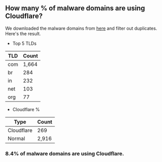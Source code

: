 ## How many % of malware domains are using Cloudflare?


We downloaded the malware domains from [here](https://urlhaus.abuse.ch) and filter out duplicates.
Here's the result.


[//]: # (start replacement)


- Top 5 TLDs

| TLD | Count |
| --- | --- |
| com | 1,664 |
| br | 284 |
| in | 232 |
| net | 103 |
| org | 77 |


- Cloudflare %

| Type | Count |
| --- | --- |
| Cloudflare | 269 |
| Normal | 2,916 |


### 8.4% of malware domains are using Cloudflare.